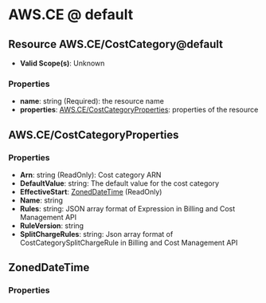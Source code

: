 # AWS.CE @ default

## Resource AWS.CE/CostCategory@default
* **Valid Scope(s)**: Unknown
### Properties
* **name**: string (Required): the resource name
* **properties**: [AWS.CE/CostCategoryProperties](#awscecostcategoryproperties): properties of the resource

## AWS.CE/CostCategoryProperties
### Properties
* **Arn**: string (ReadOnly): Cost category ARN
* **DefaultValue**: string: The default value for the cost category
* **EffectiveStart**: [ZonedDateTime](#zoneddatetime) (ReadOnly)
* **Name**: string
* **Rules**: string: JSON array format of Expression in Billing and Cost Management API
* **RuleVersion**: string
* **SplitChargeRules**: string: Json array format of CostCategorySplitChargeRule in Billing and Cost Management API

## ZonedDateTime
### Properties

